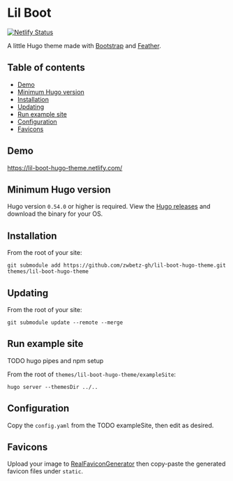 # Lil Boot

[![Netlify Status](https://api.netlify.com/api/v1/badges/659dd95d-a48d-407b-b915-efb7db9ba4cc/deploy-status)](https://app.netlify.com/sites/lil-boot-hugo-theme/deploys)

A little Hugo theme made with [Bootstrap](https://getbootstrap.com/) and [Feather](https://feathericons.com/). 

## Table of contents

<!-- Regenerate toc by running: ./gh-md-toc README.md -->

* [Demo](#demo)
* [Minimum Hugo version](#minimum-hugo-version)
* [Installation](#installation)
* [Updating](#updating)
* [Run example site](#run-example-site)
* [Configuration](#configuration)
* [Favicons](#favicons)

## Demo

https://lil-boot-hugo-theme.netlify.com/

## Minimum Hugo version

Hugo version `0.54.0` or higher is required. View the [Hugo releases](https://github.com/gohugoio/hugo/releases) and download the binary for your OS.

## Installation

From the root of your site:

```
git submodule add https://github.com/zwbetz-gh/lil-boot-hugo-theme.git themes/lil-boot-hugo-theme
```

## Updating

From the root of your site:

```
git submodule update --remote --merge
```

## Run example site

TODO hugo pipes and npm setup

From the root of `themes/lil-boot-hugo-theme/exampleSite`:

```
hugo server --themesDir ../..
```

## Configuration

Copy the `config.yaml` from the TODO exampleSite, then edit as desired. 

## Favicons

Upload your image to [RealFaviconGenerator](https://realfavicongenerator.net/) then copy-paste the generated favicon files under `static`. 
